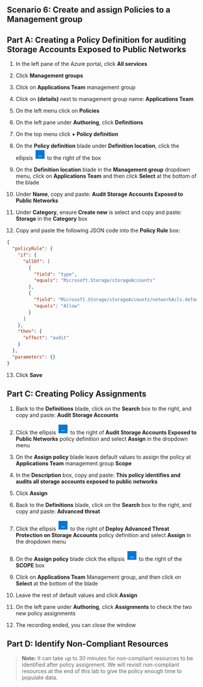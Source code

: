 ﻿## Scenario 6: Create and assign Policies to a Management group

## Part A: Creating a Policy Definition for auditing Storage Accounts Exposed to Public Networks

1. In the left pane of the Azure portal, click **All services**

1. Click **Management groups**

1. Click on **Applications Team** management group

1. Click on **(details)** next to management group name: **Applications Team**  

1. On the left menu click on **Policies**

1. On the left pane under **Authoring**, click **Definitions**
 
1. On the top menu click **+ Policy definition** 

1. On the **Policy definition** blade under **Definition location**, click the ellipsis ![ellipsis icon](.\img\ellipses.png) to the right of the box

1. On the **Definition location** blade in the **Management group** dropdown menu, click on **Applications Team** and then click **Select** at the bottom of the blade
 
1. Under **Name**, copy and paste: **Audit Storage Accounts Exposed to Public Networks**

1. Under **Category**, ensure **Create new** is select and copy and paste: **Storage** in the **Category** box 

1. Copy and paste the following JSON code into the **Policy Rule** box:

```JSON
{
  "policyRule": {
    "if": {
      "allOf": [
        {
          "field": "type",
          "equals": "Microsoft.Storage/storageAccounts"
        },
        {
          "field": "Microsoft.Storage/storageAccounts/networkAcls.defaultAction",
          "equals": "Allow"
        }
      ]
    },
    "then": {
      "effect": "audit"
    }
  },
  "parameters": {}
}
```

13.	Click **Save**

  
## Part C: Creating Policy Assignments

1. Back to the **Definitions** blade, click on the **Search** box to the right, and copy and paste: **Audit Storage Accounts**

1. Click the ellipsis ![ellipsis icon](.\img\ellipses.png) to the right of **Audit Storage Accounts Exposed to Public Networks** policy definition and select **Assign** in the dropdown menu

1. On the **Assign policy** blade leave default values to assign the policy at **Applications Team** management group **Scope**
 
1. In the **Description** box, copy and paste: **This policy identifies and audits all storage accounts exposed to public networks**  
 
1. Click **Assign**

1. Back to the **Definitions** blade, click on the **Search** box to the right, and copy and paste: **Advanced threat**

1. Click the ellipsis ![ellipsis icon](.\img\ellipses.png) to the right of **Deploy Advanced Threat Protection on Storage Accounts** policy definition and select **Assign** in the dropdown menu

1. On the **Assign policy** blade click the ellipsis ![ellipsis icon](.\img\ellipses.png) to the right of the **SCOPE** box

1. Click on **Applications Team** Management group, and then click on **Select** at the bottom of the blade

1. Leave the rest of default values and click **Assign**

1. On the left pane under **Authoring**, click **Assignments** to check the two new policy assignments

1. The recording ended, you can close the window

> 

## Part D: Identify Non-Compliant Resources

  > **Note:** It can take up to 30 minutes for non-compliant resources to be identified after policy assignment. We will revisit non-compliant resources at the end of this lab to give the policy enough time to populate data.
